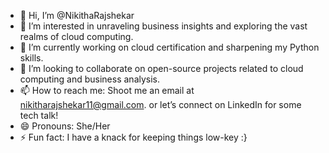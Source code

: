 - 👋 Hi, I’m @NikithaRajshekar
- 👀 I’m interested in unraveling business insights and exploring the vast realms of cloud computing.
- 🌱 I’m currently working on cloud certification and sharpening my Python skills.
- 💞️ I’m looking to collaborate on open-source projects related to cloud computing and business analysis.
- 📫 How to reach me: Shoot me an email at nikitharajshekar11@gmail.com. or let’s connect on LinkedIn for some tech talk!
- 😄 Pronouns: She/Her
- ⚡ Fun fact: I have a knack for keeping things low-key :}

<!---
NikithaRajshekar/NikithaRajshekar is a ✨ special ✨ repository because its `README.md` (this file) appears on your GitHub profile.
You can click the Preview link to take a look at your changes.
--->
